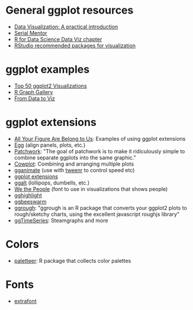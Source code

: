 # General ggplot resources

- [Data Visualization: A practical introduction](http://vissoc.co/)
- [Serial Mentor](http://serialmentor.com/dataviz/)
- [R for Data Science Data Viz chapter](http://r4ds.had.co.nz/data-visualisation.html)
- [RStudio recommended packages for visualization](https://github.com/rstudio/RStartHere#visualize)

# ggplot examples

- [Top 50 ggplot2 Visualizations](http://r-statistics.co/Top50-Ggplot2-Visualizations-MasterList-R-Code.html)
- [R Graph Gallery](https://www.r-graph-gallery.com/)
- [From Data to Viz](https://www.data-to-viz.com/)


# ggplot extensions

- [All Your Figure Are Belong to Us](http://yutannihilation.github.io/allYourFigureAreBelongToUs/): Examples of using ggplot extensions
- [Egg](https://cran.rstudio.com/web/packages/egg/) (align panels, plots, etc.)
- [Patchwork](https://github.com/thomasp85/patchwork): "The goal of patchwork is to make it ridiculously simple to combine separate ggplots into the same graphic."
- [Cowplot](https://github.com/wilkelab/cowplot): Combining and arranging multiple plots
- [gganimate](https://github.com/dgrtwo/gganimate) (use with [tweenr](https://github.com/thomasp85/tweenr) to control speed etc)
- [ggplot extensions](http://www.ggplot2-exts.org/gallery/)
- [ggalt](https://github.com/hrbrmstr/ggalt) (lollipops, dumbells, etc.)
- [We the People](https://github.com/propublica/weepeople) (font to use in visualizations that shows people)
- [gghighlight](https://github.com/yutannihilation/gghighlight)
- [ggbeeswarm](https://github.com/eclarke/ggbeeswarm)
- [ggrough](https://xvrdm.github.io/ggrough/): "ggrough is an R package that converts your ggplot2 plots to rough/sketchy charts, using the excellent javascript roughjs library"
- [ggTimeSeries](https://github.com/AtherEnergy/ggTimeSeries): Steamgraphs and more

# Colors

- [paletteer](https://github.com/EmilHvitfeldt/paletteer): R package that collects color palettes

# Fonts

- [extrafont](https://github.com/wch/extrafont)
